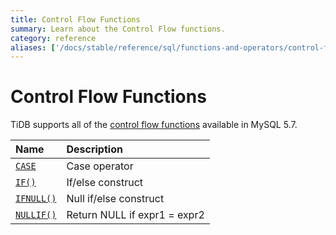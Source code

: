 ```yaml
---
title: Control Flow Functions
summary: Learn about the Control Flow functions.
category: reference
aliases: ['/docs/stable/reference/sql/functions-and-operators/control-flow-functions/']
---
```


# Control Flow Functions

TiDB supports all of the [control flow functions](https://dev.mysql.com/doc/refman/5.7/en/control-flow-functions.html) available in MySQL 5.7.

| Name                                                                                            | Description                       |
|:--------------------------------------------------------------------------------------------------|:----------------------------------|
| [`CASE`](https://dev.mysql.com/doc/refman/5.7/en/control-flow-functions.html#operator_case)       | Case operator                     |
| [`IF()`](https://dev.mysql.com/doc/refman/5.7/en/control-flow-functions.html#function_if)         | If/else construct                 |
| [`IFNULL()`](https://dev.mysql.com/doc/refman/5.7/en/control-flow-functions.html#function_ifnull) | Null if/else construct            |
| [`NULLIF()`](https://dev.mysql.com/doc/refman/5.7/en/control-flow-functions.html#function_nullif) | Return NULL if expr1 = expr2      |
